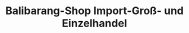 ---
title: "Balibarang-Shop Import-Groß- und Einzelhandel"
url: /malschwitz/balibarang-shop-import-gross-und-einzelhandel/
shop: Großhandel
---